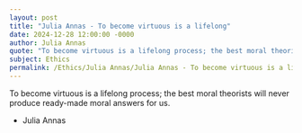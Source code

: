 ```yaml
---
layout: post
title: "Julia Annas - To become virtuous is a lifelong"
date: 2024-12-28 12:00:00 -0000
author: Julia Annas
quote: "To become virtuous is a lifelong process; the best moral theorists will never produce ready-made moral answers for us."
subject: Ethics
permalink: /Ethics/Julia Annas/Julia Annas - To become virtuous is a lifelong
---
```


To become virtuous is a lifelong process; the best moral theorists will never produce ready-made moral answers for us.

- Julia Annas
